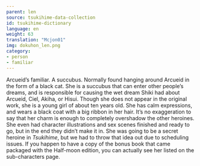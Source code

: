 ```yaml
---
parent: len
source: tsukihime-data-collection
id: tsukihime-dictionary
language: en
weight: 63
translation: "Mcjon01"
img: dokuhon_len.png
category:
- person
- familiar
---
```


Arcueid’s familiar. A succubus. Normally found hanging around Arcueid in the form of a black cat.
She is a succubus that can enter other people’s dreams, and is responsible for causing the wet dream Shiki had about Arcueid, Ciel, Akiha, or Hisui.
Though she does not appear in the original work, she is a young girl of about ten years old.
She has calm expressions, and wears a black coat with a big ribbon in her hair. It’s no exaggeration to say that her charm is enough to completely overshadow the other heroines.
She even had character illustrations and sex scenes finished and ready to go, but in the end they didn’t make it in.
She was going to be a secret heroine in *Tsukihime*, but we had to throw that idea out due to scheduling issues.
If you happen to have a copy of the bonus book that came packaged with the Half-moon edition, you can actually see her listed on the sub-characters page.
